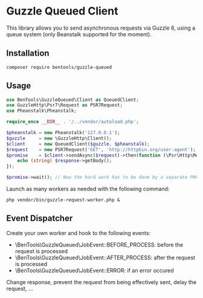 Guzzle Queued Client
======================

This library allows you to send asynchronous requests via Guzzle 6, using a queue system (only Beanstalk supported for the moment).

Installation
------------

`composer require bentools/guzzle-queued`


Usage
-----
```php
use BenTools\GuzzleQueued\Client as QueuedClient;
use GuzzleHttp\Psr7\Request as PSR7Request;
use Pheanstalk\Pheanstalk;

require_once __DIR__ . '/../vendor/autoload.php';

$pheanstalk = new Pheanstalk('127.0.0.1');
$guzzle     = new \GuzzleHttp\Client();
$client     = new QueuedClient($guzzle, $pheanstalk);
$request    = new PSR7Request('GET', 'http://httpbin.org/user-agent');
$promise    = $client->sendAsync($request)->then(function (\Psr\Http\Message\ResponseInterface $response) {
    echo (string) $response->getBody();
});

$promise->wait(); // Now the hard work has to be done by a separate PHP process
```

Launch as many workers as needed with the following command:
```
php vendor/bin/guzzle-request-worker.php &
```

Event Dispatcher
----------------------

Create your own worker and hook to the following events:

* \BenTools\GuzzleQueued\JobEvent::BEFORE_PROCESS: before the request is processed
* \BenTools\GuzzleQueued\JobEvent::AFTER_PROCESS: after the request is processed
* \BenTools\GuzzleQueued\JobEvent::ERROR: if an error occured

Change response, prevent the request from being effectively sent, delay the request, ...